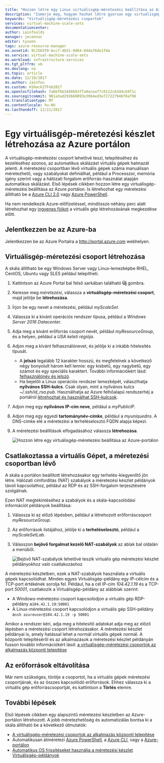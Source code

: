 ```yaml
---
title: "Hozzon létre egy Linux virtuálisgép-méretezési beállítása az Azure portálon |} Microsoft Docs"
description: "Ismerje meg, hogyan hozhat létre gyorsan egy virtuálisgép-méretezési az Azure-portálon"
keywords: "Virtuálisgép-méretezési csoportok"
services: virtual-machine-scale-sets
documentationcenter: 
author: iainfoulds
manager: jeconnoc
editor: tysonn
tags: azure-resource-manager
ms.assetid: 9c1583f0-bcc7-4b51-9d64-84da76de1fda
ms.service: virtual-machine-scale-sets
ms.workload: infrastructure-services
ms.tgt_pltfrm: vm
ms.devlang: na
ms.topic: article
ms.date: 12/19/2017
ms.author: iainfou
ms.custom: H1Hack27Feb2017
ms.openlocfilehash: fa6bf6b34d8b93ffa9aceaf7c6112c63d4cb9f1c
ms.sourcegitcommit: 901a3ad293669093e3964ed3e717227946f0af96
ms.translationtype: MT
ms.contentlocale: hu-HU
ms.lasthandoff: 12/21/2017
---
```

# <a name="create-a-virtual-machine-scale-set-in-the-azure-portal"></a>Egy virtuálisgép-méretezési készlet létrehozása az Azure portálon
A virtuálisgép-méretezési csoport lehetővé teszi, telepítéséhez és kezeléséhez azonos, az automatikus skálázást virtuális gépek halmazát jelenti. A méretezési csoportban lévő virtuális gépek száma manuálisan méretezhető, vagy szabályokat definiálhat, például a Processzor, memória igény szerint vagy a hálózati forgalom erőforrás-használat alapján automatikus skálázást. Első lépések cikkben hozzon létre egy virtuálisgép-méretezési beállítása az Azure portálon. Is létrehozhat egy méretezési állítható be a [Azure CLI 2.0](virtual-machine-scale-sets-create-cli.md) vagy [Azure PowerShell](virtual-machine-scale-sets-create-powershell.md).

Ha nem rendelkezik Azure-előfizetéssel, mindössze néhány perc alatt létrehozhat egy [ingyenes fiókot](https://azure.microsoft.com/free/?WT.mc_id=A261C142F) a virtuális gép létrehozásának megkezdése előtt.


## <a name="log-in-to-azure"></a>Jelentkezzen be az Azure-ba
Jelentkezzen be az Azure Portalra a http://portal.azure.com webhelyen.


## <a name="create-virtual-machine-scale-set"></a>Virtuálisgép-méretezési csoport létrehozása
A skála állítható be egy Windows Server vagy Linux-lemezképbe RHEL, CentOS, Ubuntu vagy SLES például telepítheti.

1. Kattintson az Azure Portal bal felső sarkában található **Új** gombra.
2. Keresse meg *méretezési*, válassza a **virtuálisgép-méretezési csoport**, majd jelölje be **létrehozása**.
3. Írjon be egy nevet a méretezési, például *myScaleSet*.
4. Válassza ki a kívánt operációs rendszer típusa, például a *Windows Server 2016 Datacenter*.
5. Adja meg a kívánt erőforrás csoport nevét, például *myResourceGroup*, és a helyen, például a *USA keleti régiója*.
6. Adjon meg a kívánt felhasználónevet, és jelölje ki a inkább hitelesítés típusát.
    - A **jelszó** legalább 12 karakter hosszú, és megfelelnek a következő négy bonyolult három kell lennie: egy kisbetű, egy nagybetű, egy számot és egy speciális karaktert. További információkért lásd: [felhasználónév és jelszó](../virtual-machines/windows/faq.md#what-are-the-username-requirements-when-creating-a-vm).
    - Ha bejelöli a Linux operációs rendszer lemezképét, választhatja **nyilvános SSH-kulcs**. Csak olyan, mint a nyilvános kulcs *~/.ssh/id_rsa.pub*. Használhatja az Azure felhőalapú rendszerhéj a portálról [létrehozhat és használhat SSH-kulcsok](../virtual-machines/linux/mac-create-ssh-keys.md).

7. Adjon meg egy **nyilvános IP-cím neve**, például a *myPublicIP*.
8. Adjon meg egy egyedi **tartománynév-címke**, például a *myuniquedns*. A DNS-címke elé a méretezési a terheléselosztó FQDN alapja képezi.
9. A méretezési beállítások elfogadásához válassza **létrehozása**.

    ![Hozzon létre egy virtuálisgép-méretezési beállítása az Azure-portálon](./media/virtual-machine-scale-sets-create-portal/create-scale-set.png)


## <a name="connect-to-a-vm-in-the-scale-set"></a>Csatlakoztassa a virtuális Gépet, a méretezési csoportban lévő
A skála a portálon beállított létrehozásakor egy terhelés-kiegyenlítő jön létre. Hálózati címfordítás (NAT) szabályok a méretezési készlet példányok távoli kapcsolathoz, például az RDP és az SSH-forgalom terjesztésére szolgálnak.

Ezen NAT megtekintéséhez a szabályok és a skála-kapcsolódási információt példányok beállítása:

1. Válassza ki az előző lépésben, például a létrehozott erőforráscsoport *myResourceGroup*.
2. Az erőforrások listájához, jelölje ki a **terheléselosztó**, például a *myScaleSetLab*.
3. Válasszon **bejövő forgalmat kezelő NAT-szabályok** az ablak bal oldalán a menüből.

    ![Bejövő NAT-szabályok lehetővé teszik virtuális gép méretezési készlet példányokhoz való csatlakozáshoz](./media/virtual-machine-scale-sets-create-portal/inbound-nat-rules.png)

A méretezési készletben, ezek a NAT-szabályok használata a virtuális gépek kapcsolódhat. Minden egyes Virtuálisgép-példány egy IP-célcím és a TCP-port értékének sorolja fel. Például, ha a cél IP-cím *104.42.1.19* és a TCP-port *50001*, csatlakozik a Virtuálisgép-példány az alábbiak szerint:

- A Windows-méretezési csoport kapcsolódjon a virtuális gép RDP-példány a`104.42.1.19:50001`
- A Linux-méretezési csoport kapcsolódjon a virtuális gép SSH-példány a`ssh azureuser@104.42.1.19 -p 50001`

Amikor a rendszer kéri, adja meg a hitelesítő adatokat adja meg az előző lépésben a méretezési csoport létrehozásakor. A méretezési készlet példányai is, amely hatással lehet a normál virtuális gépek normál. A központi telepítéséről és az alkalmazások a méretezési készlet példányán fusson további információkért lásd: [a virtuálisgép-méretezési csoportok az alkalmazás központi telepítése](virtual-machine-scale-sets-deploy-app.md)


## <a name="clean-up-resources"></a>Az erőforrások eltávolítása
Már nem szükséges, törölje a csoportot, ha a virtuális gépek méretezési csoportjának, és az összes kapcsolódó erőforrások. Ehhez válassza ki a virtuális gép erőforráscsoportját, és kattintson a **Törlés** elemre.


## <a name="next-steps"></a>További lépések
Első lépések cikkben egy alapszintű méretezési készletben az Azure-portálon létrehozott. A jobb méretezhetőség és automatizálás bontsa ki a skála állítható be a következő útmutatók:

- [A virtuálisgép-méretezési csoportok az alkalmazás központi telepítése](virtual-machine-scale-sets-deploy-app.md)
- Automatikusan átméretezi [Azure PowerShell](virtual-machine-scale-sets-autoscale-powershell.md), a [Azure CLI](virtual-machine-scale-sets-autoscale-cli.md), vagy a [Azure-portálon](virtual-machine-scale-sets-autoscale-portal.md)
- [Automatikus OS frissítéseket használja a méretezési készlet Virtuálisgép-példányok](virtual-machine-scale-sets-automatic-upgrade.md)
